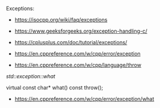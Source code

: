 

Exceptions:


* https://isocpp.org/wiki/faq/exceptions

* https://www.geeksforgeeks.org/exception-handling-c/

* https://cplusplus.com/doc/tutorial/exceptions/

* https://en.cppreference.com/w/cpp/error/exception

* https://en.cppreference.com/w/cpp/language/throw


*std::exception::what*

virtual const char* what() const throw();

* https://en.cppreference.com/w/cpp/error/exception/what